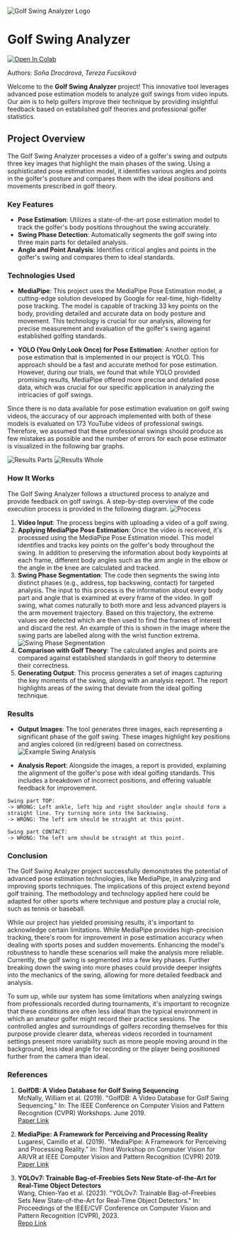 ![Golf Swing Analyzer Logo](https://github.com/Strojove-uceni/23206-final-pose-estimation-for-swing-improvement/blob/main/logo.png)

# Golf Swing Analyzer
[![Open In Colab](https://colab.research.google.com/assets/colab-badge.svg)](https://github.com/Strojove-uceni/23206-final-pose-estimation-for-swing-improvement/blob/main/Analyze_Video.ipynb)

Authors: *Soňa Drocárová*, *Tereza Fucsiková*

Welcome to the **Golf Swing Analyzer** project! This innovative tool leverages advanced pose estimation models to analyze golf swings from video inputs. Our aim is to help golfers improve their technique by providing insightful feedback based on established golf theories and professional golfer statistics.

## Project Overview

The Golf Swing Analyzer processes a video of a golfer's swing and outputs three key images that highlight the main phases of the swing. Using a sophisticated pose estimation model, it identifies various angles and points in the golfer's posture and compares them with the ideal positions and movements prescribed in golf theory.

### Key Features

- **Pose Estimation**: Utilizes a state-of-the-art pose estimation model to track the golfer's body positions throughout the swing accurately.
- **Swing Phase Detection**: Automatically segments the golf swing into three main parts for detailed analysis.
- **Angle and Point Analysis**: Identifies critical angles and points in the golfer's swing and compares them to ideal standards.

### Technologies Used

- **MediaPipe**: This project uses the MediaPipe Pose Estimation model, a cutting-edge solution developed by Google for real-time, high-fidelity pose tracking. The model is capable of tracking 33 key points on the body, providing detailed and accurate data on body posture and movement. This technology is crucial for our analysis, allowing for precise measurement and evaluation of the golfer's swing against established golfing standards.

- **YOLO (You Only Look Once) for Pose Estimation**: Another option for pose estimation that is implemented in our project is YOLO. This approach should be a fast and accurate method for pose estimation. However, during our trials, we found that while YOLO provided promising results, MediaPipe offered more precise and detailed pose data, which was crucial for our specific application in analyzing the intricacies of golf swings.

Since there is no data available for pose estimation evaluation on golf swing videos, the accuracy of our approach implemented with both of these models is evaluated on 173 YouTube videos of professional swings. Therefore, we assumed that these professional swings should produce as few mistakes as possible and the number of errors for each pose estimator is visualized in the following bar graphs.

![Results Parts](https://github.com/Strojove-uceni/23206-final-pose-estimation-for-swing-improvement/blob/main/errors_comparison_mistakes.png)
![Results Whole](https://github.com/Strojove-uceni/23206-final-pose-estimation-for-swing-improvement/blob/main/errors_comparison_plot.png)

### How It Works
The Golf Swing Analyzer follows a structured process to analyze and provide feedback on golf swings. A step-by-step overview of the code execution process is provided in the following diagram. 
![Process](https://github.com/Strojove-uceni/23206-final-pose-estimation-for-swing-improvement/blob/main/diagram.png)

1. **Video Input**: The process begins with uploading a video of a golf swing.
2. **Applying MediaPipe Pose Estimation**: Once the video is received, it's processed using the MediaPipe Pose Estimation model. This model identifies and tracks key points on the golfer's body throughout the swing. In addition to preserving the information about body keypoints at each frame, different body angles such as the arm angle in the elbow or the angle in the knee are calculated and tracked.
3. **Swing Phase Segmentation**: The code then segments the swing into distinct phases (e.g., address, top backswing, contact) for targeted analysis. The input to this process is the information about every body part and angle that is examined at every frame of the video. In golf swing, what comes naturally to both more and less advanced players is the arm movement trajectory. Based on this trajectory, the extreme values are detected which are then used to find the frames of interest and discard the rest. An example of this is shown in the image where the swing parts are labelled along with the wrist function extrema.
![Swing Phase Segmentation](https://github.com/Strojove-uceni/23206-final-pose-estimation-for-swing-improvement/blob/main/swing_split_example.jpg)
5. **Comparison with Golf Theory**: The calculated angles and points are compared against established standards in golf theory to determine their correctness.
6. **Generating Output**: This process generates a set of images capturing the key moments of the swing, along with an analysis report. The report highlights areas of the swing that deviate from the ideal golfing technique.


### Results

- **Output Images**: The tool generates three images, each representing a significant phase of the golf swing. These images highlight key positions and angles colored (in red/green) based on correctness.
![Example Swing Analysis](https://github.com/Strojove-uceni/23206-final-pose-estimation-for-swing-improvement/blob/main/output.png)

- **Analysis Report**: Alongside the images, a report is provided, explaining the alignment of the golfer's pose with ideal golfing standards. This includes a breakdown of incorrect positions, and offering valuable feedback for improvement.

 
 ```plaintext
Swing part TOP: 
-> WRONG: Left ankle, left hip and right shoulder angle should form a straight line. Try turning more into the backswing.
-> WRONG: The left arm should be straight at this point.

Swing part CONTACT: 
-> WRONG: The left arm should be straight at this point.
```
### Conclusion
The Golf Swing Analyzer project successfully demonstrates the potential of advanced pose estimation technologies, like MediaPipe, in analyzing and improving sports techniques. The implications of this project extend beyond golf training. The methodology and technology applied here could be adapted for other sports where technique and posture play a crucial role, such as tennis or baseball.

While our project has yielded promising results, it's important to acknowledge certain limitations. While MediaPipe provides high-precision tracking, there's room for improvement in pose estimation accuracy when dealing with sports poses and sudden movements. Enhancing the model's robustness to handle these scenarios will make the analysis more reliable. Currently, the golf swing is segmented into a few key phases. Further breaking down the swing into more phases could provide deeper insights into the mechanics of the swing, allowing for more detailed feedback and analysis. 

To sum up, while our system has some limitations when analyzing swings from professionals recorded during tournaments, it's important to recognize that these conditions are often less ideal than the typical environment in which an amateur golfer might record their practice sessions. The controlled angles and surroundings of golfers recording themselves for this purpose provide clearer data, whereas videos recorded in tournament settings present more variability such as more people moving around in the background, less ideal angle for recording or the player being positioned further from the camera than ideal.


### References
1. **GolfDB: A Video Database for Golf Swing Sequencing**  
   McNally, William et al. (2019). "GolfDB: A Video Database for Golf Swing Sequencing." In: The IEEE Conference on Computer Vision and Pattern Recognition (CVPR) Workshops. June 2019.  
   [Paper Link](https://github.com/wmcnally/golfdb)

2. **MediaPipe: A Framework for Perceiving and Processing Reality**  
   Lugaresi, Camillo et al. (2019). "MediaPipe: A Framework for Perceiving and Processing Reality." In: Third Workshop on Computer Vision for AR/VR at IEEE Computer Vision and Pattern Recognition (CVPR) 2019.  
   [Paper Link](https://mixedreality.cs.cornell.edu/s/NewTitle_May1_MediaPipe_CVPR_CV4ARVR_Workshop_2019.pdf)

3. **YOLOv7: Trainable Bag-of-Freebies Sets New State-of-the-Art for Real-Time Object Detectors**  
   Wang, Chien-Yao et al. (2023). "YOLOv7: Trainable Bag-of-Freebies Sets New State-of-the-Art for Real-Time Object Detectors." In: Proceedings of the IEEE/CVF Conference on Computer Vision and Pattern Recognition (CVPR), 2023.  
   [Repo Link](https://github.com/WongKinYiu/yolov7?fbclid=IwAR1mtD0Vq5tlIPLxnPshr4CkKSNkpwOx4yWXuTxRjGctCGIAU6-hdPQI6pM)


